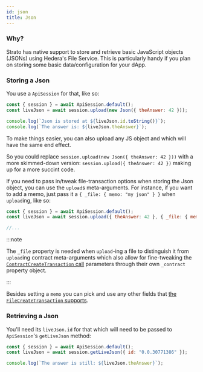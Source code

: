 ```yaml
---
id: json
title: Json
---
```


### Why?
Strato has native support to store and retrieve basic JavaScript objects (JSONs) using Hedera's File Service. This is particularly handy if you plan on storing some basic data/configuration for your dApp.

### Storing a Json
You use a `ApiSession` for that, like so:
```js live=true containerKey=store_a_json
const { session } = await ApiSession.default();
const liveJson = await session.upload(new Json({ theAnswer: 42 }));

console.log(`Json is stored at ${liveJson.id.toString()}`);
console.log(`The answer is: ${liveJson.theAnswer}`);
```
To make things easier, you can also upload any JS object and which will have the same end effect. 

So you could replace `session.upload(new Json({ theAnswer: 42 }))` with a more skimmed-down version: `session.upload({ theAnswer: 42 })` making up for a more succint code.

If you need to pass in/tweak file-transaction options when storing the Json object, you can use the `upload`s meta-arguments. For instance, if you want to add a memo, just pass it a `{ _file: { memo: "my json" } }` when `upload`ing, like so:
```js
const { session } = await ApiSession.default();
const liveJson = await session.upload({ theAnswer: 42 }, { _file: { memo: "my json" } });

//...
```

:::note

The `_file` property is needed when `upload`-ing a file to distinguish it from `upload`ing contract meta-arguments which also allow for fine-tweaking the [`ContractCreateTransaction` call](https://docs.hedera.com/guides/docs/sdks/smart-contracts/create-a-smart-contract) parameters through their own `_contract` property object.

:::

Besides setting a `memo` you can pick and use any other fields that [the `FileCreateTransaction` supports](https://docs.hedera.com/guides/docs/sdks/file-storage/create-a-file).

### Retrieving a Json
You'll need its `liveJson.id` for that which will need to be passed to `ApiSession`'s `getLiveJson` method:
```js live=true containerKey=retreive_a_json
const { session } = await ApiSession.default();
const liveJson = await session.getLiveJson({ id: "0.0.30771386" });

console.log(`The answer is still: ${liveJson.theAnswer}`);
```